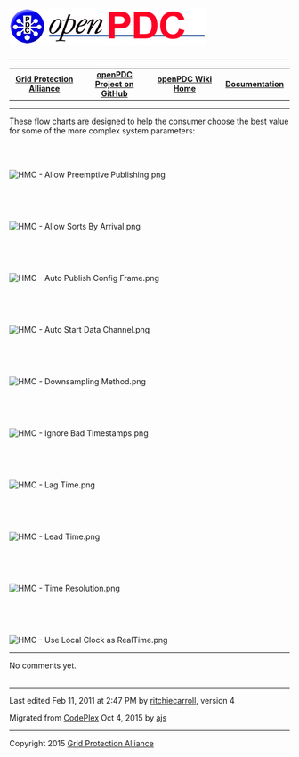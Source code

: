 

<html lang="en" xmlns="http://www.w3.org/1999/xhtml">

<head>

<meta charset="utf-8" />

<title>Help Me Choose Diagrams</title>



<!--HtmlToGmd.Head-->



<!--/HtmlToGmd.Head-->

</head>

<body>

<h1><a href="https://github.com/GridProtectionAlliance/openPDC/tree/master/Source/Documentation/wiki/openPDC_Home.md"><img src="https://github.com/GridProtectionAlliance/openPDC/blob/master/Source/Documentation/wiki/openPDC_Logo.png" alt="The Open Source Phasor Data Concentrator" /></a></h1>

<hr />

<!--HtmlToGmd.Body-->

<div id="NavigationMenu">

<table style="width: 100%; border-collapse: collapse; border: 0px solid gray;">

<tr>

<td style="width: 25%; text-align:center;"><b><a href="http://www.gridprotectionalliance.org">Grid Protection Alliance</a></b></td>

<td style="width: 25%; text-align:center;"><b><a href="https://github.com/GridProtectionAlliance/openPDC">openPDC Project on GitHub</a></b></td>

<td style="width: 25%; text-align:center;"><b><a href="https://github.com/GridProtectionAlliance/openPDC/tree/master/Source/Documentation/wiki/openPDC_Home.md">openPDC Wiki Home</a></b></td>

<td style="width: 25%; text-align:center;"><b><a href="https://github.com/GridProtectionAlliance/openPDC/tree/master/Source/Documentation/wiki/openPDC_Documentation_Home.md">Documentation</a></b></td>

</tr>

</table>

</div>

<hr />

<!--/HtmlToGmd.Body-->



<div class="WikiContent">

<div class="wikidoc">These flow charts are designed to help the consumer choose the best value for some of the more complex system parameters:<br>

<br>

<a name="Allow_Preemptive_Publishing"></a><br>

<img src="https://github.com/GridProtectionAlliance/openPDC/blob/master/Source/Documentation/wiki/Help_Me_Choose_Diagrams.files/HMC_-_Allow_Preemptive_Publishing.png" alt="HMC - Allow Preemptive Publishing.png" title="HMC - Allow Preemptive Publishing.png"><br>

<br>

<a name="Allow_Sorts_By_Arrival"></a><br>

<img src="https://github.com/GridProtectionAlliance/openPDC/blob/master/Source/Documentation/wiki/Help_Me_Choose_Diagrams.files/HMC_-_Allow_Sorts_By_Arrival.png" alt="HMC - Allow Sorts By Arrival.png" title="HMC - Allow Sorts By Arrival.png"><br>

<br>

<a name="Auto_Publish_Config_Frame"></a><br>

<img src="https://github.com/GridProtectionAlliance/openPDC/blob/master/Source/Documentation/wiki/Help_Me_Choose_Diagrams.files/HMC_-_Auto_Publish_Config_Frame.png" alt="HMC - Auto Publish Config Frame.png" title="HMC - Auto Publish Config Frame.png"><br>

<br>

<a name="Auto_Start_Data_Channel"></a><br>

<img src="https://github.com/GridProtectionAlliance/openPDC/blob/master/Source/Documentation/wiki/Help_Me_Choose_Diagrams.files/HMC_-_Auto_Start_Data_Channel.png" alt="HMC - Auto Start Data Channel.png" title="HMC - Auto Start Data Channel.png"><br>

<br>

<a name="Downsampling_Method"></a><br>

<img src="https://github.com/GridProtectionAlliance/openPDC/blob/master/Source/Documentation/wiki/Help_Me_Choose_Diagrams.files/HMC_-_Downsampling_Method.png" alt="HMC - Downsampling Method.png" title="HMC - Downsampling Method.png"><br>

<br>

<a name="Ignore_Bad_Timestamps"></a><br>

<img src="https://github.com/GridProtectionAlliance/openPDC/blob/master/Source/Documentation/wiki/Help_Me_Choose_Diagrams.files/HMC_-_Ignore_Bad_Timestamps.png" alt="HMC - Ignore Bad Timestamps.png" title="HMC - Ignore Bad Timestamps.png"><br>

<br>

<a name="Lag_Time"></a><br>

<img src="https://github.com/GridProtectionAlliance/openPDC/blob/master/Source/Documentation/wiki/Help_Me_Choose_Diagrams.files/HMC_-_Lag_Time.png" alt="HMC - Lag Time.png" title="HMC - Lag Time.png"><br>

<br>

<a name="Lead_Time"></a><br>

<img src="https://github.com/GridProtectionAlliance/openPDC/blob/master/Source/Documentation/wiki/Help_Me_Choose_Diagrams.files/HMC_-_Lead_Time.png" alt="HMC - Lead Time.png" title="HMC - Lead Time.png"><br>

<br>

<a name="Time_Resolution"></a><br>

<img src="https://github.com/GridProtectionAlliance/openPDC/blob/master/Source/Documentation/wiki/Help_Me_Choose_Diagrams.files/HMC_-_Time_Resolution.png" alt="HMC - Time Resolution.png" title="HMC - Time Resolution.png"><br>

<br>

<a name="Use_Local_Clock_as_RealTime"></a><br>

<img src="https://github.com/GridProtectionAlliance/openPDC/blob/master/Source/Documentation/wiki/Help_Me_Choose_Diagrams.files/HMC_-_Use_Local_Clock_as_RealTime.png" alt="HMC - Use Local Clock as RealTime.png" title="HMC - Use Local Clock as RealTime.png"><br>

</div>

</div>

<hr />

<div class="WikiComments">

<div id="wikiCommentsEmpty">No comments yet.<br><br></div>

</div>

<div id="footer">

<hr />

Last edited <span class="smartDate" title="2/11/2011 2:47:28 PM" LocalTimeTicks="1297464448">Feb 11, 2011 at 2:47 PM</span> by <a id="wikiEditByLink" href="https://github.com/GridProtectionAlliance/openPDC/tree/master/Source/Documentation/wiki/Contributors/ritchiecarroll.md">ritchiecarroll</a>, version 4<br />

Migrated from <a href="http://openpdc.codeplex.com/wikipage?title=Help%20Me%20Choose%20Diagrams">CodePlex</a> Oct 4, 2015 by <a href="https://github.com/GridProtectionAlliance/openPDC/tree/master/Source/Documentation/wiki/Contributors/ajstadlin.md">ajs</a>

</div>



<!--HtmlToGmd.Foot-->

<div id="copyright">

<hr />

Copyright 2015 <a href="http://www.gridprotectionoalliance.org">Grid Protection Alliance</a>

</div>

<!--/HtmlToGmd.Foot-->

</body>

</html>


